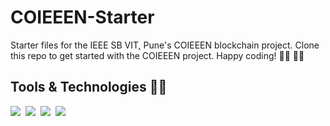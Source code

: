 # COIEEEN-Starter
Starter files for the IEEE SB VIT, Pune's COIEEEN blockchain project. Clone this repo to get started with the COIEEEN project. Happy coding! 👨‍💻 👩‍💻


## Tools & Technologies 👨‍💻
![](https://img.shields.io/badge/Python-14354C?style=for-the-badge&logo=python&logoColor=white)&nbsp;&nbsp;![](https://img.shields.io/badge/Flask-000000?style=for-the-badge&logo=flask&logoColor=white)&nbsp;&nbsp;![](https://img.shields.io/badge/HTML-239120?style=for-the-badge&logo=html5&logoColor=white)&nbsp;&nbsp;![](https://img.shields.io/badge/CSS-239120?&style=for-the-badge&logo=css3&logoColor=white)
